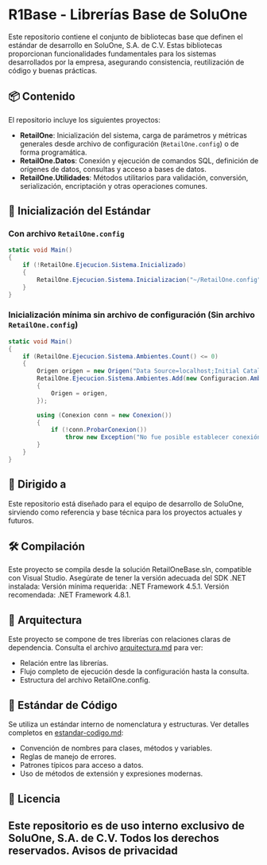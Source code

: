 # R1Base - Librerías Base de SoluOne

Este repositorio contiene el conjunto de bibliotecas base que definen el estándar de desarrollo en SoluOne, S.A. de C.V. Estas bibliotecas proporcionan funcionalidades fundamentales para los sistemas desarrollados por la empresa, asegurando consistencia, reutilización de código y buenas prácticas.

## 📦 Contenido

El repositorio incluye los siguientes proyectos:

- **RetailOne**: Inicialización del sistema, carga de parámetros y métricas generales desde archivo de configuración (`RetailOne.config`) o de forma programática.
- **RetailOne.Datos**: Conexión y ejecución de comandos SQL, definición de orígenes de datos, consultas y acceso a bases de datos.
- **RetailOne.Utilidades**: Métodos utilitarios para validación, conversión, serialización, encriptación y otras operaciones comunes.

## 🚀 Inicialización del Estándar

### Con archivo `RetailOne.config`

```csharp
static void Main()
{
    if (!RetailOne.Ejecucion.Sistema.Inicializado)
    {
        RetailOne.Ejecucion.Sistema.Inicializacion("~/RetailOne.config");
    }
}
```

### Inicialización mínima sin archivo de configuración (Sin archivo `RetailOne.config`)

```csharp
static void Main()
{
    if (RetailOne.Ejecucion.Sistema.Ambientes.Count() <= 0)
    {
        Origen origen = new Origen("Data Source=localhost;Initial Catalog=Retail One;User ID=sa;Password=1234;", Proveedor.SQLServer);
        RetailOne.Ejecucion.Sistema.Ambientes.Add(new Configuracion.Ambiente("IdAmbiente", "Nombre del ambiente", "es-MX")
        {
            Origen = origen,
        });

        using (Conexion conn = new Conexion())
        {
            if (!conn.ProbarConexion())
                throw new Exception("No fue posible establecer conexión con la base de datos.");
        }
    }
}
```
## 👥 Dirigido a
Este repositorio está diseñado para el equipo de desarrollo de SoluOne, sirviendo como referencia y base técnica para los proyectos actuales y futuros.

## 🛠️ Compilación
Este proyecto se compila desde la solución RetailOneBase.sln, compatible con Visual Studio. Asegúrate de tener la versión adecuada del SDK .NET instalada:
Versión mínima requerida: .NET Framework 4.5.1. 
Versión recomendada: .NET Framework 4.8.1.

## 📐 Arquitectura
Este proyecto se compone de tres librerías con relaciones claras de dependencia.
Consulta el archivo [arquitectura.md](./docs/arquitectura.md) para ver:
- Relación entre las librerías.
- Flujo completo de ejecución desde la configuración hasta la consulta.
- Estructura del archivo RetailOne.config.

## 🧰 Estándar de Código
Se utiliza un estándar interno de nomenclatura y estructuras. Ver detalles completos en [estandar-codigo.md](./docs/estandar-codigo.md):
- Convención de nombres para clases, métodos y variables.
- Reglas de manejo de errores.
- Patrones típicos para acceso a datos.
- Uso de métodos de extensión y expresiones modernas.


## 📝 Licencia
Este repositorio es de uso interno exclusivo de SoluOne, S.A. de C.V. Todos los derechos reservados. Avisos de privacidad
---
